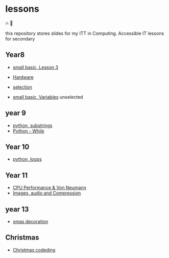 # lessons

:fire: :tada:

this repository stores slides for my ITT in Computing.
Accessible IT lessons for secondary

## Year8
- [small basic, Lesson 3](https://gitpitch.com/andadapt/lessons?p=ks3/year8/smallBasic/#/)
- [Hardware](https://gitpitch.com/andadapt/lessons/main?p=ks3/year8/hardware/#/) 
- [selection](https://gitpitch.com/andadapt/lessons/main?p=ks3/year8/selection/#/)


- [small basic, Variables](https://gitpitch.com/andadapt/lessons?p=ks3/year8/smallBasicVariables/#/) unselected
## year 9

- [python, substrings](https://gitpitch.com/andadapt/lessons?p=ks4/year9/python/substrings#/)
- [Python - While](https://gitpitch.com/andadapt/lessons/main?p=ks4/year9/python/while/#/)

## Year 10
- [python, loops](https://gitpitch.com/andadapt/lessons/main?p=ks4/year9/python/loops/#/)

## Year 11
- [CPU Performance & Von Neumann](https://gitpitch.com/andadapt/lessons?p=ks4/year11/cpu#/)
- [Images, audio and Compression](https://gitpitch.com/andadapt/lessons/main?p=ks4/year11/image/#/)
## year 13
- [xmas decoration](https://gitpitch.com/andadapt/lessons?p=ks5/year13/xmas#/)

## Christmas

- [Christmas codeding](https://gitpitch.com/andadapt/lessons/main?p=xmas/)